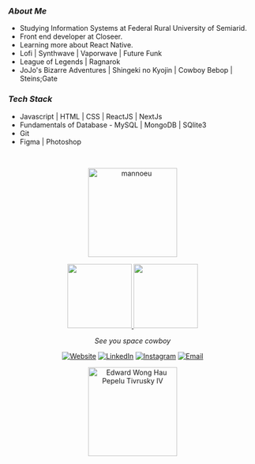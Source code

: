 <h3><i>About Me</i></h3>

- Studying Information Systems at Federal Rural University of Semiarid.
- Front end developer at Closeer.
- Learning more about React Native.
- Lofi | Synthwave | Vaporwave | Future Funk
- League of Legends | Ragnarok
- JoJo's Bizarre Adventures | Shingeki no Kyojin | Cowboy Bebop | Steins;Gate

<h3><i>Tech Stack</i></h3>

- Javascript | HTML | CSS | ReactJS | NextJs
- Fundamentals of Database - MySQL | MongoDB | SQlite3
- Git
- Figma | Photoshop

<br/>

<a href="https://github.com/mannoeu">
  <p align="center"><img height="180em" src="https://github-readme-streak-stats.herokuapp.com/?user=mannoeu&theme=synthwave" alt="mannoeu" /></p>
  <p align="center">
    <img height="130em" src="https://github-readme-stats.vercel.app/api?username=mannoeu&theme=synthwave&show_icons=true" />
    <img height="130em" src="https://github-readme-stats.vercel.app/api/top-langs/?username=mannoeu&theme=synthwave&layout=compact" />
  </p>
</a>

<p align="center"><i>See you space cowboy</i></p>

<p align="center">
<a href="https://mannoeu-about-me.netlify.app/"><img alt="Website" src="https://img.shields.io/badge/Website-mannoeu-blue?style=flat-square&logo=google-chrome"></a>
<a href="https://www.linkedin.com/in/emmanuel-messias/"><img alt="LinkedIn" src="https://img.shields.io/badge/LinkedIn-Emmanuel%20Messias%20-blue?style=flat-square&logo=linkedin"></a>
<a href="https://www.instagram.com/manno_eu"><img alt="Instagram" src="https://img.shields.io/badge/Instagram-manno__eu-blue?style=flat-square&logo=instagram"></a>
<a href="mailto:emmanuel_costasilva@hotmail.com"><img alt="Email" src="https://img.shields.io/badge/Email-emmanuel__costasilva@hotmail.com-blue?style=flat-square&logo=gmail"></a>
</p>

<p align="center">
<img height="180em" src="https://media0.giphy.com/media/udhngZK2IFTc4/giphy.gif" alt="Edward Wong Hau Pepelu Tivrusky IV" />
</p>
